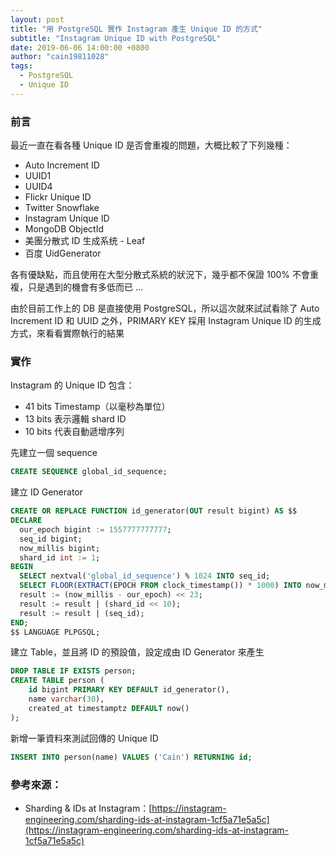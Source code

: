 ```yaml
---
layout: post
title: "用 PostgreSQL 實作 Instagram 產生 Unique ID 的方式"
subtitle: "Instagram Unique ID with PostgreSQL"
date: 2019-06-06 14:00:00 +0800
author: "cain19811028"
tags:
  - PostgreSQL
  - Unique ID
---
```

### 前言

最近一直在看各種 Unique ID 是否會重複的問題，大概比較了下列幾種：

  - Auto Increment ID
  - UUID1
  - UUID4
  - Flickr Unique ID
  - Twitter Snowflake
  - Instagram Unique ID
  - MongoDB ObjectId
  - 美團分散式 ID 生成系统 - Leaf
  - 百度 UidGenerator

各有優缺點，而且使用在大型分散式系統的狀況下，幾乎都不保證 100% 不會重複，只是遇到的機會有多低而已 ...

由於目前工作上的 DB 是直接使用 PostgreSQL，所以這次就來試試看除了 Auto Increment ID 和 UUID 之外，PRIMARY KEY 採用 Instagram Unique ID 的生成方式，來看看實際執行的結果

### 實作

Instagram 的 Unique ID 包含：

 - 41 bits Timestamp（以毫秒為單位）
 - 13 bits 表示邏輯 shard ID
 - 10 bits 代表自動遞增序列

先建立一個 sequence
```sql
CREATE SEQUENCE global_id_sequence;
```

建立 ID Generator
```sql
CREATE OR REPLACE FUNCTION id_generator(OUT result bigint) AS $$
DECLARE
  our_epoch bigint := 1557777777777;
  seq_id bigint;
  now_millis bigint;
  shard_id int := 1;
BEGIN
  SELECT nextval('global_id_sequence') % 1024 INTO seq_id;
  SELECT FLOOR(EXTRACT(EPOCH FROM clock_timestamp()) * 1000) INTO now_millis;
  result := (now_millis - our_epoch) << 23;
  result := result | (shard_id << 10);
  result := result | (seq_id);
END;
$$ LANGUAGE PLPGSQL;
```

建立 Table，並且將 ID 的預設值，設定成由 ID Generator 來產生 
```sql
DROP TABLE IF EXISTS person;
CREATE TABLE person (
    id bigint PRIMARY KEY DEFAULT id_generator(),
    name varchar(30),
    created_at timestamptz DEFAULT now()
);
```

新增一筆資料來測試回傳的 Unique ID
```sql
INSERT INTO person(name) VALUES ('Cain') RETURNING id;
```

### 參考來源：

 - Sharding & IDs at Instagram：[https://instagram-engineering.com/sharding-ids-at-instagram-1cf5a71e5a5c](https://instagram-engineering.com/sharding-ids-at-instagram-1cf5a71e5a5c)